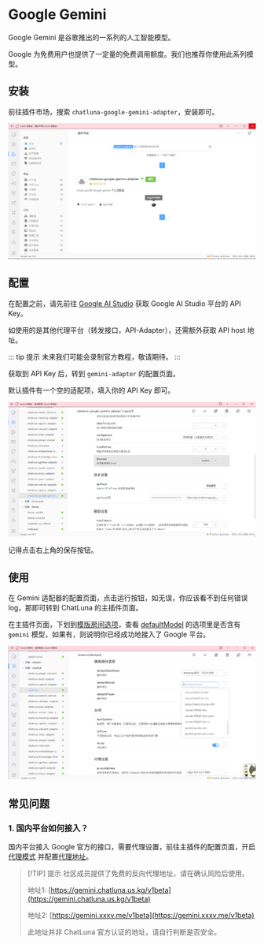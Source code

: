 # Google Gemini

Google Gemini 是谷歌推出的一系列的人工智能模型。

Google 为免费用户也提供了一定量的免费调用额度。我们也推荐你使用此系列模型。

## 安装

前往插件市场，搜索 `chatluna-google-gemini-adapter`，安装即可。

![images](../../public/images/plugin_gemini_pic_1.png)

## 配置

在配置之前，请先前往 [Google AI Studio](https://makersuite.google.com/app/apikey) 获取 Google AI Studio 平台的 API Key。

如使用的是其他代理平台（转发接口，API-Adapter），还需额外获取 API host 地址。

::: tip 提示
未来我们可能会录制官方教程，敬请期待。
:::

获取到 API Key 后，转到 `gemini-adapter` 的配置页面。

默认插件有一个空的适配项，填入你的 API Key 即可。

![images](../../public/images/plugin_gemini_config_1.png)

记得点击右上角的保存按钮。

## 使用

在 Gemini 适配器的配置页面，点击运行按钮，如无误，你应该看不到任何错误 log，那即可转到 ChatLuna 的主插件页面。

在主插件页面，下划到[模版房间选项](../useful-configurations.md#模版房间选项)，查看 [defaultModel](../useful-configurations.md#defaultmodel) 的选项里是否含有 `gemini` 模型，如果有，则说明你已经成功地接入了 Google 平台。

![images](../../public/images/plugin_gemini_config_2.png)

## 常见问题

### 1. 国内平台如何接入？

国内平台接入 Google 官方的接口，需要代理设置，前往主插件的配置页面，开启[代理模式](../useful-configurations.md/#isproxy) 并配置[代理地址](../useful-configurations.md#proxyaddress)。

> [!TIP] 提示
> 社区成员提供了免费的反向代理地址，请在确认风险后使用。
>
> 地址1: [https://gemini.chatluna.us.kg/v1beta](https://gemini.chatluna.us.kg/v1beta)
>
> 地址2: [https://gemini.xxxv.me/v1beta](https://gemini.xxxv.me/v1beta)
>
> 此地址并非 ChatLuna 官方认证的地址，请自行判断是否安全。
